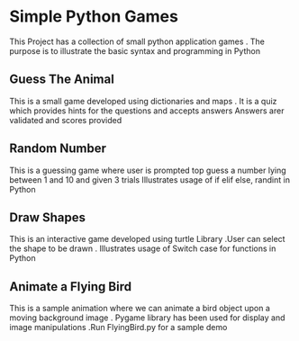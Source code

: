 # Simple Python Games
This Project has a collection of small python application games .
The purpose is to illustrate the basic syntax and programming in Python 

## Guess The Animal 
This is a small game developed using dictionaries and maps .
It is a quiz which provides hints for the questions and accepts answers
Answers arer validated and scores provided 

## Random Number 
This is a guessing game where user is prompted top guess a number lying between 1 and 10 and given 3 trials 
Illustrates usage of if elif else, randint  in Python 

## Draw Shapes
This is an interactive game developed using turtle Library .User can select the shape to be drawn .
Illustrates usage of Switch case for functions in Python 

## Animate a Flying Bird
This is a sample animation where we can animate a bird object upon a moving background image .
Pygame library has been used for display and image manipulations .Run FlyingBird.py for a sample demo
